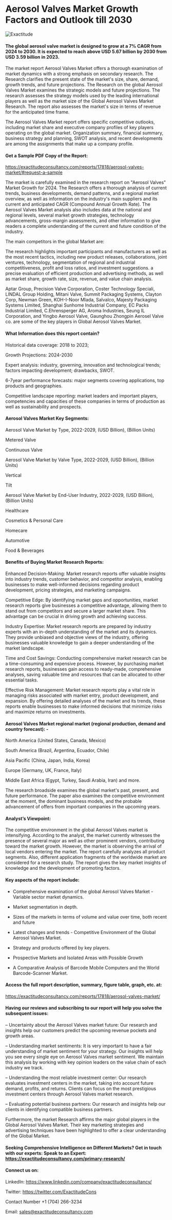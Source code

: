 # Aerosol Valves Market Growth Factors and Outlook till 2030

![Exactitude](https://github.com/Snehal0508/Chemical-materials/assets/161628617/ea2693de-a84e-451f-8d87-64ecf8c3caf5)

#### The global aerosol valve market is designed to grow at a 7% CAGR from 2024 to 2030. It is expected to reach above USD 5.67 billion by 2030 from USD 3.59 billion in 2023.

The market report Aerosol Valves Market offers a thorough examination of market dynamics with a strong emphasis on secondary research. The Research clarifies the present state of the market's size, share, demand, growth trends, and future projections. The Research on the global Aerosol Valves Market examines the strategic models and future projections. The research assesses the strategy models used by the leading international players as well as the market size of the Global Aerosol Valves Market Research. The report also assesses the market's size in terms of revenue for the anticipated time frame.

The Aerosol Valves Market report offers specific competitive outlooks, including market share and executive company profiles of key players operating on the global market. Organization summary, financial summary, business strategy and planning, SWOT analysis, and recent developments are among the assignments that make up a company profile.

#### Get a Sample PDF Copy of the Report:

https://exactitudeconsultancy.com/reports/17818/aerosol-valves-market/#request-a-sample

The market is carefully examined in the research report on "Aerosol Valves" Market Growth for 2024. The Research offers a thorough analysis of current trends, business developments, demand patterns, and a regional market overview, as well as information on the industry's main suppliers and its current and anticipated CAGR (Compound Annual Growth Rate). The Aerosol Valves Market analysis also includes data at the national and regional levels, several market growth strategies, technology advancements, gross-margin assessments, and other information to give readers a complete understanding of the current and future condition of the industry.

The main competitors in the global Market are:

The research highlights important participants and manufacturers as well as the most recent tactics, including new product releases, collaborations, joint ventures, technology, segmentation of regional and industrial competitiveness, profit and loss ratios, and investment suggestions. a precise evaluation of efficient production and advertising methods, as well as market share, growth rate, size, revenue, and value chain analysis.

Aptar Group, Precision Valve Corporation, Coster Technology Speciali, LINDAL Group Holding, Mitani Valve, Summit Packaging Systems, Clayton Corp, Newman Green, KOH-I-Noor Mlada, Salvalco, Majesty Packaging Systems Limited, Shanghai Sunhome Industrial Company, EC Packs Industrial Limited, C.Ehrensperger AG, Aroma Industries, Seung IL Corporation, and Yingbo Aerosol Valve, Gaunghou Zhongpin Aerosel Valve co. are some of the key players in Global Aerosol Valves Market.

#### What Information does this report contain? 

Historical data coverage: 2018 to 2023;

Growth Projections: 2024-2030

Expert analysis: industry, governing, innovation and technological trends; factors impacting development; drawbacks, SWOT. 

6-7year performance forecasts: major segments covering applications, top products and geographies. 

Competitive landscape reporting: market leaders and important players, competencies and capacities of these companies in terms of production as well as sustainability and prospects.

#### Aerosol Valves Market Key Segments:

Aerosol Valve Market by Type, 2022-2029, (USD Billion), (Billion Units)

Metered Valve

Continuous Valve

Aerosol Valve Market by Valve Type, 2022-2029, (USD Billion), (Billion Units)

Vertical

Tilt

Aerosol Valve Market by End-User Industry, 2022-2029, (USD Billion), (Billion Units)

Healthcare

Cosmetics & Personal Care

Homecare

Automotive

Food & Beverages

#### Benefits of Buying Market Research Reports:

Enhanced Decision-Making: Market research reports offer valuable insights into industry trends, customer behavior, and competitor analysis, enabling businesses to make well-informed decisions regarding product development, pricing strategies, and marketing campaigns.

Competitive Edge: By identifying market gaps and opportunities, market research reports give businesses a competitive advantage, allowing them to stand out from competitors and secure a larger market share. This advantage can be crucial in driving growth and achieving success.

Industry Expertise: Market research reports are prepared by industry experts with an in-depth understanding of the market and its dynamics. They provide unbiased and objective views of the industry, offering businesses valuable knowledge to gain a deeper understanding of the market landscape.

Time and Cost Savings: Conducting comprehensive market research can be a time-consuming and expensive process. However, by purchasing market research reports, businesses gain access to ready-made, comprehensive analyses, saving valuable time and resources that can be allocated to other essential tasks.

Effective Risk Management: Market research reports play a vital role in managing risks associated with market entry, product development, and expansion. By offering detailed analyses of the market and its trends, these reports enable businesses to make informed decisions that minimize risks and maximize returns on investments.

#### Aerosol Valves Market regional market (regional production, demand and country forecast): -

North America (United States, Canada, Mexico)

South America (Brazil, Argentina, Ecuador, Chile)

Asia Pacific (China, Japan, India, Korea)

Europe (Germany, UK, France, Italy)

Middle East Africa (Egypt, Turkey, Saudi Arabia, Iran) and more.

The research broadside examines the global market's past, present, and future performance. The paper also examines the competitive environment at the moment, the dominant business models, and the probable advancement of offers from important companies in the upcoming years.

#### Analyst’s Viewpoint:

The competitive environment in the global Aerosol Valves market is intensifying. According to the analyst, the market currently witnesses the presence of several major as well as other prominent vendors, contributing toward the market growth. However, the market is observing the arrival of local vendors entering the market. The report carefully analyzes all product segments. Also, different application fragments of the worldwide market are considered for a research study. The report gives the key market insights of knowledge and the development of promoting factors.

#### Key aspects of the report include:

- Comprehensive examination of the global Aerosol Valves Market - Variable sector market dynamics.

- Market segmentation in depth.

- Sizes of the markets in terms of volume and value over time, both recent and future

- Latest changes and trends - Competitive Environment of the Global Aerosol Valves Market.

- Strategy and products offered by key players.

- Prospective Markets and Isolated Areas with Possible Growth

- A Comparative Analysis of Barcode Mobile Computers and the World Barcode-Scanner Market.

#### Access the full report description, summary, figure table, graph, etc. at:

https://exactitudeconsultancy.com/reports/17818/aerosol-valves-market/

#### Having our reviews and subscribing to our report will help you solve the subsequent issues:

– Uncertainty about the Aerosol Valves market future: Our research and insights help our customers predict the upcoming revenue pockets and growth areas.

– Understanding market sentiments: It is very important to have a fair understanding of market sentiment for your strategy. Our insights will help you see every single eye on Aerosol Valves market sentiment. We maintain this analysis by working with key opinion leaders on the value chain of each industry we track.

– Understanding the most reliable investment center: Our research evaluates investment centers in the market, taking into account future demand, profits, and returns. Clients can focus on the most prestigious investment centers through Aerosol Valves market research.

– Evaluating potential business partners: Our research and insights help our clients in identifying compatible business partners.

Furthermore, the market Research affirms the major global players in the Global Aerosol Valves Market. Their key marketing strategies and advertising techniques have been highlighted to offer a clear understanding of the Global Market.

#### Seeking Comprehensive Intelligence on Different Markets? Get in touch with our experts: Speak to an Expert: https://exactitudeconsultancy.com/primary-research/

#### Connect us on:

LinkedIn: https://www.linkedin.com/company/exactitudeconsultancy/

Twitter: https://twitter.com/ExactitudeCons

Contact Number +1 (704) 266-3234

Email: sales@exactitudeconsultancy.com
